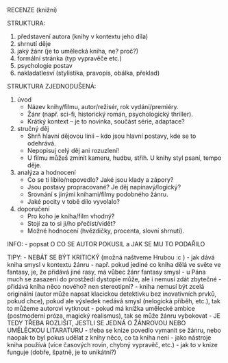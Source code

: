 RECENZE (knižní)

STRUKTURA:
1. představení autora (knihy v kontextu jeho díla)
2. shrnutí děje
3. jaký žánr (je to umělecká kniha, ne? proč?)
4. formální stránka (typ vypravěče etc.)
5. psychologie postav
6. nakladatlesví (stylistika, pravopis, obálka, překlad)

STRUKTURA ZJEDNODUŠENÁ:
1. úvod
    - Název knihy/filmu, autor/režisér, rok vydání/premiéry.
    - Žánr (např. sci-fi, historický román, psychologický thriller).
    - Krátký kontext – je to novinka, součást série, adaptace?
2. stručný děj
    - Shrň hlavní dějovou linii – kdo jsou hlavní postavy, kde se to odehrává.
    - Nepopisuj celý děj ani rozuzlení!
    - U filmu můžeš zmínit kameru, hudbu, střih. U knihy styl psaní, tempo děje.
3. analýza a hodnocení
    - Co se ti líbilo/nepovedlo? Jaké jsou klady a zápory?
    - Jsou postavy propracované? Je děj napínavý/logický?
    - Srovnání s jinými knihami/filmy podobného žánru.
    - Jaké pocity v tobě dílo vyvolalo?
4. doporučení
    - Pro koho je kniha/film vhodný?
    - Stojí za to si ji/ho přečíst/vidět?
    - Možné hodnocení (hvězdičky, procenta, slovní shrnutí).


INFO:
    - popsat O CO SE AUTOR POKUSIL a JAK SE MU TO PODAŘILO

TIPY:
    - NEBÁT SE BÝT KRITICKÝ (možná naštveme Hrubou :c )
    - jak dává kniha smysl v kontextu žánru
        - např. pokud jediné co kniha dělá ve světe ve fantasy, je, že přidává jiné rasy, má vůbec žánr fantasy smysl
        - u Pána much se zasazení do prostžedí dystopie může, ale i nemusí zdát zbytečné
    - přidává kniha něco nového? nen stereotipní?
    - kniha nemusí být zcelá originální (autor může napsat klacickou detektivku bez inovativních prvků, pokud chce), pokud ale výsledek nedává smysl (nelogická příběh, etc.), tak to můžeme autorovi vytknout
    - pokud má knížka umělecké ambice (postmoderní próza, magický realismus), tak se může žánru vybokovat
    - JE TEDY TŘEBA ROZLIŠIT, JESTLI SE JEDNÁ O ŽÁNROVOU NEBO UMĚLĚCKOU LITARATURU
        - třeba se knize povedlo vymanit se žánru, nebo naopak to byl pokus udělat z knihy něco, co ta kniha není
    - jako nástroje kniha používá (více časových rovin, chybný vypravěč, etc.)
        - jak to v knize funguje (dobře, špatně, je to unikátní?)
